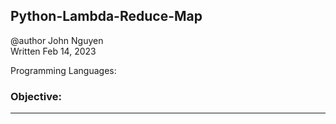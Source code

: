 ## Python-Lambda-Reduce-Map

   @author John Nguyen  
   Written Feb 14, 2023

   Programming Languages: 

   ### Objective: 
   

   ---
